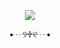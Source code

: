<p align="center"> <img src="https://media4.giphy.com/media/v1.Y2lkPTc5MGI3NjExa2QwdG1nY3YwYTF1ZHNtaWM4c3Z2YjM0bXViZjFsOHl2MnI1NDFwZiZlcD12MV9pbnRlcm5hbF9naWZfYnlfaWQmY3Q9Zw/c6QzqAnbZG2MwTTKbb/giphy.gif">

<p align="center"> •┈୨♱୧┈• 

<p align="center"> 
